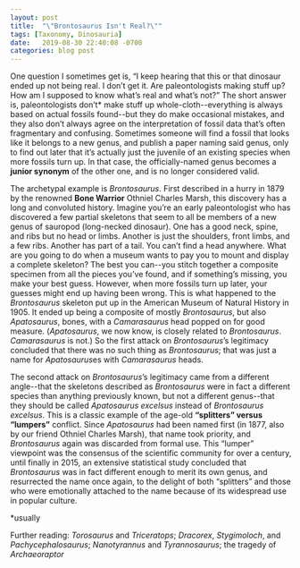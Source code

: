 ```yaml
---
layout: post
title:  "\"Brontosaurus Isn't Real?\""
tags: [Taxonomy, Dinosauria]
date:   2019-08-30 22:40:08 -0700
categories: blog post
---
```

One question I sometimes get is, “I keep hearing that this or that dinosaur ended up not being real.  I don’t get it.  Are paleontologists making stuff up?  How am I supposed to know what’s real and what’s not?”  The short answer is, paleontologists don’t* make stuff up whole-cloth--everything is always based on actual fossils found--but they do make occasional mistakes, and they also don’t always agree on the interpretation of fossil data that’s often fragmentary and confusing.  Sometimes someone will find a fossil that looks like it belongs to a new genus, and publish a paper naming said genus, only to find out later that it’s actually just the juvenile of an existing species when more fossils turn up.  In that case, the officially-named genus becomes a **junior synonym** of the other one, and is no longer considered valid.

The archetypal example is *Brontosaurus*.  First described in a hurry in 1879 by the renowned **Bone Warrior** Othniel Charles Marsh, this discovery has a long and convoluted history.  Imagine you’re an early paleontologist who has discovered a few partial skeletons that seem to all be members of a new genus of sauropod (long-necked dinosaur).  One has a good neck, spine, and ribs but no head or limbs.  Another is just the shoulders, front limbs, and a few ribs.  Another has part of a tail.  You can’t find a head anywhere.  What are you going to do when a museum wants to pay you to mount and display a complete skeleton?  The best you can--you stitch together a composite specimen from all the pieces you’ve found, and if something’s missing, you make your best guess.  However, when more fossils turn up later, your guesses might end up having been wrong.  This is what happened to the *Brontosaurus* skeleton put up in the American Museum of Natural History in 1905.  It ended up being a composite of mostly *Brontosaurus*, but also *Apatosaurus*, bones, with a *Camarasaurus* head popped on for good measure.  (*Apatosaurus*, we now know, is closely related to *Brontosaurus*.  *Camarasaurus* is not.)  So the first attack on *Brontosaurus*’s legitimacy concluded that there was no such thing as *Brontosaurus*; that was just a name for *Apatosaurus*es with *Camarasaurus* heads.

The second attack on *Brontosaurus*’s legitimacy came from a different angle--that the skeletons described as *Brontosaurus* were in fact a different species than anything previously known, but not a different genus--that they should be called *Apatosaurus excelsus* instead of *Brontosaurus excelsus*.  This is a classic example of the age-old **“splitters” versus “lumpers”** conflict.  Since *Apatosaurus* had been named first (in 1877, also by our friend Othniel Charles Marsh), that name took priority, and *Brontosaurus* again was discarded from formal use.  This “lumper” viewpoint was the consensus of the scientific community for over a century, until finally in 2015, an extensive statistical study concluded that *Brontosaurus* was in fact different enough to merit its own genus, and resurrected the name once again, to the delight of both “splitters” and those who were emotionally attached to the name because of its widespread use in popular culture.

\*usually

Further reading: *Torosaurus* and *Triceratops*; *Dracorex*, *Stygimoloch*, and *Pachycephalosaurus*; *Nanotyrannus* and *Tyrannosaurus*; the tragedy of *Archaeoraptor*
